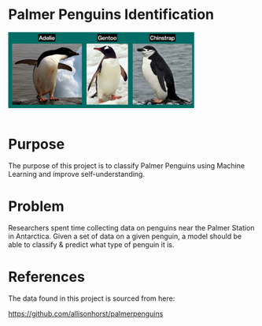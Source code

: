 # Palmer Penguins Identification
<img src="./images/penguins.bmp" width="75%" style="display: block;" />
&nbsp

# Purpose
The purpose of this project is to classify Palmer Penguins using Machine Learning and improve self-understanding.

# Problem
Researchers spent time collecting data on penguins near the Palmer Station in Antarctica. Given a set of data on a given penguin, 
a model should be able to classify & predict what type of penguin it is.

# References
The data found in this project is sourced from here:

https://github.com/allisonhorst/palmerpenguins
